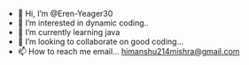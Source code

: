 - 👋 Hi, I’m @Eren-Yeager30
- 👀 I’m interested in dynamic coding..
- 🌱 I’m currently learning java 
- 💞️ I’m looking to collaborate on good coding...
- 📫 How to reach me email... himanshu214mishra@gmail.com

<!---
Eren-Yeager30/Eren-Yeager30 is a ✨ special ✨ repository because its `README.md` (this file) appears on your GitHub profile.
You can click the Preview link to take a look at your changes.
--->
